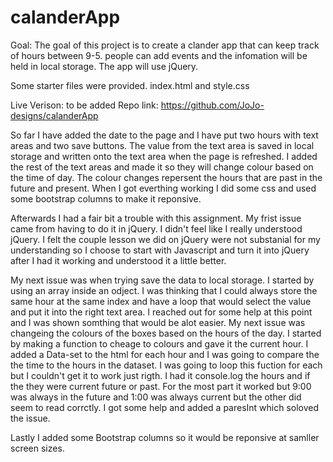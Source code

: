 # calanderApp

Goal: The goal of this project is to create a clander app that can keep track of hours between 9-5. people can add events and the infomation will be held in local storage. The app will use jQuery.

Some starter files were provided.
index.html and style.css

Live Verison: to be added
Repo link: https://github.com/JoJo-designs/calanderApp

So far I have added the date to the page and I have put two hours with text areas and two save buttons. The value from the text area is saved in local storage and written onto the text area when the page is refreshed. I added the rest of the text areas and made it so they will change colour based on the time of day. The colour changes repersent the hours that are past in the future and present. When I got everthing working I did some css and used some bootstrap columns to make it reponsive.


Afterwards
I had a fair bit a trouble with this assignment. My frist issue came from having to do it in jQuery. I didn't feel like I really understood jQuery. I felt the couple lesson we did on jQuery were not substanial for my understanding so I choose to start with Javascript and turn it into jQuery after I had it working and understood it a little better.

 My next issue was when trying save the data to local storage. I started by using an array inside an odject. I was thinking that I could always store the same hour at the same index and have a loop that would select the value and put it into the right text area. I reached out for some help at this point and I was shown somthing that would be alot easier. My next issue was changeing the colours of the boxes based on the hours of the day. I started by making a function to cheage to colours and gave it the current hour. I added a Data-set to the html for each hour and I was going to compare the the time to the hours in the dataset. I was going to loop this fuction for each but I couldn't get it to work just rigth. I had it console.log the hours and if the they were current future or past. For the most part it worked but 9:00 was always in the future and 1:00 was always current but the other did seem to read corrctly. I got some help and added a paresInt which soloved the issue. 

 Lastly I added some Bootstrap columns so it would be reponsive at samller screen sizes.

